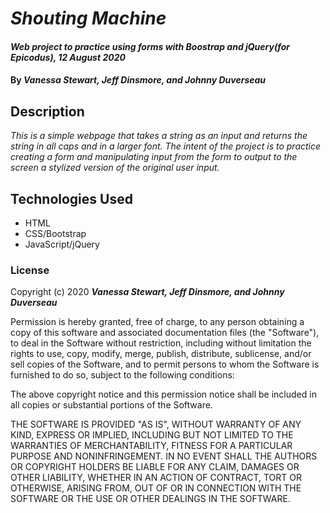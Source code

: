 # _Shouting Machine_

#### _Web project to practice using forms with Boostrap and jQuery(for Epicodus), 12 August 2020_

#### By _**Vanessa Stewart, Jeff Dinsmore, and Johnny Duverseau**_

## Description

_This is a simple webpage that takes a string as an input and returns the string in all caps and in a larger font. The intent of the project is to practice creating a form and manipulating input from the form to output to the screen a stylized version of the original user input._

## Technologies Used

* HTML
* CSS/Bootstrap
* JavaScript/jQuery

### License

Copyright (c) 2020 **_Vanessa Stewart, Jeff Dinsmore, and Johnny Duverseau_**

Permission is hereby granted, free of charge, to any person obtaining a copy of this software and associated documentation files (the "Software"), to deal in the Software without restriction, including without limitation the rights to use, copy, modify, merge, publish, distribute, sublicense, and/or sell copies of the Software, and to permit persons to whom the Software is furnished to do so, subject to the following conditions:

The above copyright notice and this permission notice shall be included in all copies or substantial portions of the Software.

THE SOFTWARE IS PROVIDED "AS IS", WITHOUT WARRANTY OF ANY KIND, EXPRESS OR IMPLIED, INCLUDING BUT NOT LIMITED TO THE WARRANTIES OF MERCHANTABILITY, FITNESS FOR A PARTICULAR PURPOSE AND NONINFRINGEMENT. IN NO EVENT SHALL THE AUTHORS OR COPYRIGHT HOLDERS BE LIABLE FOR ANY CLAIM, DAMAGES OR OTHER LIABILITY, WHETHER IN AN ACTION OF CONTRACT, TORT OR OTHERWISE, ARISING FROM, OUT OF OR IN CONNECTION WITH THE SOFTWARE OR THE USE OR OTHER DEALINGS IN THE SOFTWARE.
